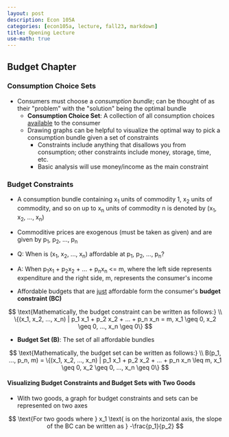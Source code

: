 ```yaml
---
layout: post
description: Econ 105A
categories: [econ105a, lecture, fall23, markdown]
title: Opening Lecture
use-math: true
---
```


## Budget Chapter

### Consumption Choice Sets

- Consumers must choose a *consumption bundle*; can be thought of as their "problem" with the "solution" being the optimal bundle
    - **Consumption Choice Set**: A collection of all consumption choices <u>available</u> to the consumer
    - Drawing graphs can be helpful to visualize the optimal way to pick a consumption bundle given a set of constraints
        - Constraints include anything that disallows you from consumption; other constraints include money, storage, time, etc.
        - Basic analysis will use money/income as the main constraint

### Budget Constraints

- A consumption bundle containing x<sub>1</sub> units of commodity 1, x<sub>2</sub> units of commodity, and so on up to x<sub>n</sub> units of commodity n is denoted by (x<sub>1</sub>, x<sub>2</sub>, ..., x<sub>n</sub>)
- Commoditive prices are exogenous (must be taken as given) and are given by p<sub>1</sub>, p<sub>2</sub>, ..., p<sub>n</sub>
- Q: When is (x<sub>1</sub>, x<sub>2</sub>, ..., x<sub>n</sub>) affordable at p<sub>1</sub>, p<sub>2</sub>, ..., p<sub>n</sub>?
- A: When p<sub>1</sub>x<sub>1</sub> + p<sub>2</sub>x<sub>2</sub> + ... + p<sub>n</sub>x<sub>n</sub> <= m, where the left side represents expenditure and the right side, m, represents the consumer's income

-  Affordable budgets that are <u>just</u> affordable form the consumer's **budget constraint (BC)**

$$
\text{Mathematically, the budget constraint can be written as follows:} \\
\{(x_1, x_2, ..., x_n) | p_1 x_1 + p_2 x_2 + ... + p_n x_n = m, x_1 \geq 0, x_2 \geq 0, ..., x_n \geq 0\}
$$

- **Budget Set (B)**: The set of all affordable bundles

$$
\text{Mathematically, the budget set can be written as follows:} \\
B(p_1, ..., p_n, m) = \{(x_1, x_2, ..., x_n) | p_1 x_1 + p_2 x_2 + ... + p_n x_n \leq m, x_1 \geq 0, x_2 \geq 0, ..., x_n \geq 0\}
$$

#### Visualizing Budget Constraints and Budget Sets with Two Goods

- With two goods, a graph for budget constraints and sets can be represented on two axes

$$
\text{For two goods where } x_1 \text{ is on the horizontal axis, the slope of the BC can be written as } -\frac{p_1}{p_2}
$$